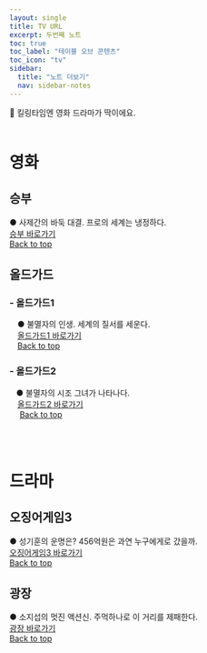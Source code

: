 ```yaml
---
layout: single
title: TV URL
excerpt: 두번째 노트
toc: true
toc_label: "테이블 오브 콘텐츠"
toc_icon: "tv"
sidebar:
  title: "노트 더보기"
  nav: sidebar-notes
---
```


🎥 킬링타임엔 영화 드라마가 딱이에요.
<br><br>
# 영화
## 승부
● 사제간의 바둑 대결. 프로의 세계는 냉정하다.<br><a href="https://tvwiki22.com/movie/26405/406554139" class="btn btn--info">승부 바로가기</a>
<br>
<a href="#" class="btn btn--success">Back to top</a>
<br>

## 올드가드
### - 올드가드1
&emsp;● 불멸자의 인생. 세계의 질서를 세운다.<br>&emsp;<a href="https://tvwiki22.com/movie/8295" class="btn btn--info">올드가드1 바로가기</a>
<br>
&emsp;<a href="#" class="btn btn--success">Back to top</a>
<br>
### - 올드가드2
&nbsp;&nbsp;&nbsp;● 불멸자의 시조 그녀가 나타나다.<br>&emsp;<a href="https://tvwiki22.com/movie/28111" class="btn btn--info">올드가드2 바로가기</a>
<br>&emsp;
<a href="#" class="btn btn--success">Back to top</a>
<br>

<br><br>
# 드라마
## 오징어게임3
● 성기훈의 운명은? 456억원은 과연 누구에게로 갔을까.<br><a href="https://tvwiki22.com/drama/4966" class="btn btn--info">오징어게임3 바로가기</a>
<br>
<a href="#" class="btn btn--success">Back to top</a>
<br>

## 광장
● 소지섭의 멋진 액션신. 주먹하나로 이 거리를 제패한다.<br><a href="https://tvwiki22.com/drama/4644/406539907" class="btn btn--info">광장 바로가기</a>
<br>
<a href="#" class="btn btn--success">Back to top</a>
<br>
